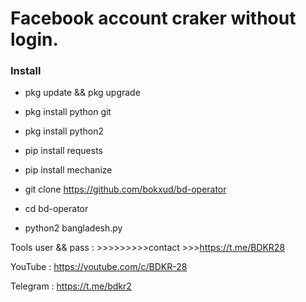# Facebook account craker without login.



### Install


* pkg update && pkg upgrade


* pkg install python git


* pkg install python2


* pip install requests


* pip install mechanize 


* git clone https://github.com/bokxud/bd-operator


* cd bd-operator


* python2 bangladesh.py


Tools user && pass : >>>>>>>>>contact >>>https://t.me/BDKR28





YouTube : https://youtube.com/c/BDKR-28


Telegram : https://t.me/bdkr2
